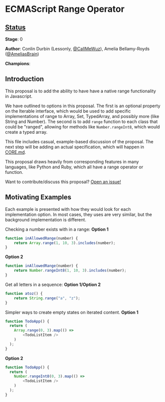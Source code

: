 # ECMAScript Range Operator

## [Status](https://tc39.github.io/process-document/)

**Stage**: 0

**Author**: Conlin Durbin (Lessonly, [@CallMeWuz](https://twitter.com/CallMeWuz)), Amelia Bellamy-Royds ([@AmeliasBrain](https://twitter.com/AmeliasBrain))

**Champions**:

## Introduction

This proposal is to add the ability to have have a native range functionality in Javascript. 

We have outlined to options in this proposal. The first is an optional property on the Iterable interface, which would be used to add specific implementations of range to Array, Set, TypedArray, and possibly more (like String and Number). The second is to add `range` function to each class that could be "ranged", allowing for methods like `Number.rangeInt8`, which would create a typed array.

This file includes casual, example-based discussion of the proposal. The next step will be adding an actual specification, which will happen in [CORE.md](/CORE.md).

This proposal draws heavily from corresponding features in many languages, like Python and Ruby, which all have a range operator or function.

Want to contribute/discuss this proposal? [Open an issue!](https://github.com/wuz/proposal-range-operator/issues)

## Motivating Examples

Each example is presented with how they would look for each implementation option. In most cases, they uses are very similar, but the background implementation is different.

Checking a number exists with in a range:
**Option 1**
```js
function inAllowedRange(number) {
    return Array.range(1, 10, 3).includes(number);
}
```

**Option 2**
```js
function inAllowedRange(number) {
    return Number.rangeInt8(1, 10, 3).includes(number);
}
```

Get all letters in a sequence:
**Option 1/Option 2**
```js
function atoz() {
    return String.range("a", "z");
}
```

Simpler ways to create empty states on iterated content.
**Option 1**
```js
function TodoApp() {
  return (
    Array.range(0, 3).map(() => 
        <TodoListItem />   
    )
  );
}
```

**Option 2**
```js
function TodoApp() {
  return (
    Number.rangeInt8(0, 3).map(() => 
        <TodoListItem />   
    )
  );
}
```

